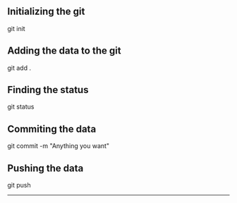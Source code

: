 ## Initializing the git 

git init

## Adding the data to the git 

git add .


## Finding the status 

git status 

## Commiting the data

git commit -m "Anything you want"

## Pushing the data 

git push 

_______________
